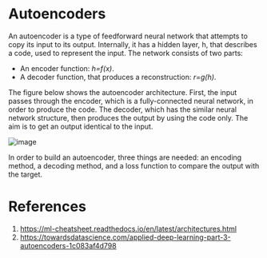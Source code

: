 # Autoencoders
An autoencoder is a type of feedforward neural network that attempts to copy its input to its output. Internally, it has a hidden layer, h, that describes a code, used to represent the input. The network consists of two parts:

<ul>
<li>An encoder function: <i>h=f(x)</i>.</li>
<li>A decoder function, that produces a reconstruction: <i>r=g(h)</i>.</li>
  </ul>

The figure below shows the autoencoder architecture. First, the input passes through the encoder, which is a fully-connected neural network, in order to produce the code. The decoder, which has the similar neural network structure, then produces the output by using the code only. The aim is to get an output identical to the input.

![image](https://user-images.githubusercontent.com/32764779/163765049-7f2460a7-ddbc-4908-83f0-3ab2b3aa3f5a.png)

In order to build an autoencoder, three things are needed: an encoding method, a decoding method, and a loss function to compare the output with the target.


# References
1. https://ml-cheatsheet.readthedocs.io/en/latest/architectures.html
2. https://towardsdatascience.com/applied-deep-learning-part-3-autoencoders-1c083af4d798
